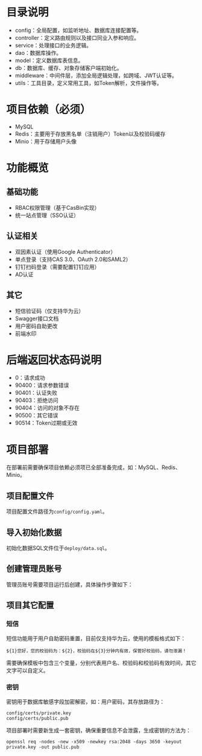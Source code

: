 # 目录说明
* config：全局配置，如监听地址、数据库连接配置等。
* controller：定义路由规则以及接口同业入参和响应。
* service：处理接口的业务逻辑。
* dao：数据库操作。
* model：定义数据库表信息。
* db：数据库、缓存、对象存储客户端初始化。
* middleware：中间件层，添加全局逻辑处理，如跨域、JWT认证等。
* utils：工具目录，定义常用工具，如Token解析，文件操作等。
# 项目依赖（必须）
* MySQL
* Redis：主要用于存放黑名单（注销用户）Token以及校验码缓存
* Minio：用于存储用户头像
# 功能概览
## 基础功能
* RBAC权限管理（基于CasBin实现）
* 统一站点管理（SSO认证）
## 认证相关
* 双因素认证（使用Google Authenticator）
* 单点登录（支持CAS 3.0、OAuth 2.0和SAML2）
* 钉钉扫码登录（需要配置钉钉应用）
* AD认证
## 其它
* 短信验证码（仅支持华为云）
* Swagger接口文档
* 用户密码自助更改
* 前端水印
# 后端返回状态码说明
* 0：请求成功
* 90400：请求参数错误
* 90401：认证失败
* 90403：拒绝访问
* 90404：访问的对象不存在
* 90500：其它错误
* 90514：Token过期或无效
# 项目部署
在部署前需要确保项目依赖必须项已全部准备完成，如：MySQL、Redis、Minio。
## 项目配置文件
项目配置文件路径为`config/config.yaml`。
## 导入初始化数据
初始化数据SQL文件位于`deploy/data.sql`。
## 创建管理员账号
管理员账号需要项目运行后创建，具体操作步骤如下：
## 项目其它配置
### 短信
短信功能用于用户自助密码重置，目前仅支持华为云，使用的模板格式如下：
```
${1}您好，您的校验码为：${2}，校验码在${3}分钟内有效，保管好校验码，请勿泄漏！
```
需要确保模板中包含三个变量，分别代表用户名、校验码和校验码有效时间，其它文字可以自定义。
### 密钥
密钥用于数据库敏感字段加密解密，如：用户密码，其存放路径为：
```shell
config/certs/private.key
config/certs/public.pub
```
项目部署时需要新生成一套密钥，确保重要信息不会泄露，生成密钥的方法为：
```shell
openssl req -nodes -new -x509 -newkey rsa:2048 -days 3650 -keyout private.key -out public.pub
```